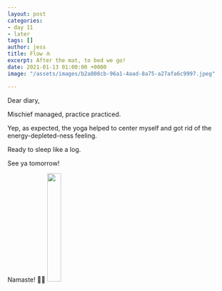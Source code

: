 ```yaml
---
layout: post
categories:
- day 11
- later
tags: []
author: jess
title: Flow ⛵️
excerpt: After the mat, to bed we go!
date: 2021-01-13 01:00:00 +0000
image: "/assets/images/b2a808cb-96a1-4aad-8a75-a27afa6c9997.jpeg"

---
```

Dear diary,

Mischief managed, practice practiced.

Yep, as expected, the yoga helped to center myself and got rid of the energy-depleted-ness feeling.

Ready to sleep like a log.

See ya tomorrow!

Namaste! 🧘‍♀️ <img width="25%" height="25%" src="{{site.url}}{{site.baseurl}}/assets/images/jess-signature.gif">